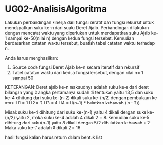 # UG02-AnalisisAlgoritma


Lakukan perbandingan kinerja dari fungsi iteratif dan fungsi rekursif untuk mendapatkan suku ke-n dari suatu Deret Ajaib. Perbandingan dilakukan dengan mencatat waktu yang diperlukan untuk mendapatkan suku Ajaib ke-1 sampai ke-50(nilai n) dengan kedua fungsi tersebut. Kemudian berdasarkan catatan waktu tersebut, buatlah tabel catatan waktu terhadap n.

Anda harus menghasilkan:
1. Source code fungsi Deret Ajaib ke-n secara iteratif dan rekursif
2. Tabel catatan waktu dari kedua fungsi tersebut, dengan nilai n= 1 sampai 50

KETERANGAN:
Deret ajaib ke-n maksudnya adalah suku ke-n dari deret bilangan yang 3 angka pertamanya sudah di tentukan yaitu 1,3,5 dan suku ke-4 dihitung dari suku ke-(n-2) dikali suku ke-(n/2) dengan pembulatan ke atas.
U1 = 1
U2 = 2
U3 = 4
U4 = U(n-1) * bulatkan kebawah ((n : 2))

Misal: suku ke-4 dihitung dari suku ke-(n-1) yaitu 4 dikali dengan suku ke-(n/2) yaitu 2, maka suku ke-4 adalah 4 dikali 2 = 8. Kemudian suku ke-5 dihitung dari suku(n-1) yaitu 8 dikali dengan 5/2 dibulatkan kebawah = 2. Maka suku ke-7 adalah 8 dikali 2 = 16

hasil fungsi kalian harus return dalam bentuk list
